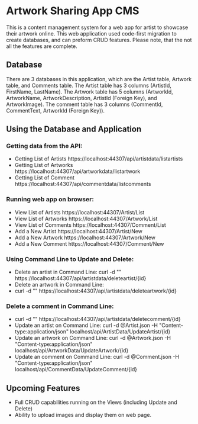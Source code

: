 # Artwork Sharing App CMS
This is a content management system for a web app for artist to showcase their artwork online. This web application used code-first migration to create databases, and can preform CRUD features. Please note, that the not all the features are complete. 

## Database 
There are 3 databases in this application, which are the Artist table, Artwork table, and Comments table. The Artist table has 3 columns (ArtistId, FirstName, LastName). The Artwork table has 5 columns (ArtworkId, ArtworkName, ArtworkDescription, ArtistId (Foreign Key), and ArtworkImage). The comment table has 3 columns (CommentId, CommentText, ArtworkId (Foreign Key)). 

## Using the Database and Application
### Getting data from the API:
- Getting List of Artists https://localhost:44307/api/artistdata/listartists 
- Getting List of Artworks https://localhost:44307/api/artworkdata/listartwork
- Getting List of Comment https://localhost:44307/api/commentdata/listcomments 
### Running web app on browser:
- View List of Artists https://localhost:44307/Artist/List
- View List of Artworks https://localhost:44307/Artwork/List
- View List of Comments https://localhost:44307/Comment/List 
- Add a New Artist https://localhost:44307/Artist/New
- Add a New Artwork https://localhost:44307/Artwork/New
- Add a New Comment https://localhost:44307/Comment/New
### Using Command Line to Update and Delete:
- Delete an artist in Command Line: curl -d "" https://localhost:44307/api/artistdata/deleteartist/{id}
- Delete an artwork in Command Line:
- curl -d "" https://localhost:44307/api/artistdata/deleteartwork/{id}
### Delete a comment in Command Line: 
- curl -d "" https://localhost:44307/api/artistdata/deletecomment/{id}
- Update an artist on Command Line: curl -d @Artist.json -H "Content-type:application/json" localhost/api/ArtistData/UpdateArtist/{id}
- Update an artwork on Command Line: curl -d @Artwork.json -H "Content-type:application/json" localhost/api/ArtworkData/UpdateArtwork/{id}
- Update an comment on Command Line: curl -d @Comment.json -H "Content-type:application/json" localhost/api/CommentData/UpdateComment/{id}

## Upcoming Features
- Full CRUD capabilities running on the Views (including Update and Delete)
- Ability to upload images and display them on web page. 


